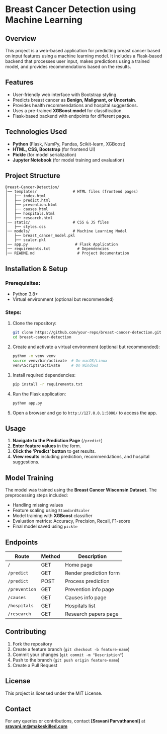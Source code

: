 # Breast Cancer Detection using Machine Learning

## Overview
This project is a web-based application for predicting breast cancer based on input features using a machine learning model. It includes a Flask-based backend that processes user input, makes predictions using a trained model, and provides recommendations based on the results.

## Features
- User-friendly web interface with Bootstrap styling.
- Predicts breast cancer as **Benign, Malignant, or Uncertain**.
- Provides health recommendations and hospital suggestions.
- Uses a pre-trained **XGBoost model** for classification.
- Flask-based backend with endpoints for different pages.

## Technologies Used
- **Python** (Flask, NumPy, Pandas, Scikit-learn, XGBoost)
- **HTML, CSS, Bootstrap** (for frontend UI)
- **Pickle** (for model serialization)
- **Jupyter Notebook** (for model training and evaluation)

## Project Structure
```
Breast-Cancer-Detection/
│── templates/                # HTML files (frontend pages)
│   ├── index.html
│   ├── predict.html
│   ├── prevention.html
│   ├── causes.html
│   ├── hospitals.html
│   ├── research.html
│── static/                   # CSS & JS files
│   ├── styles.css
│── models/                   # Machine Learning Model
│   ├── breast_cancer_model.pkl
│   ├── scaler.pkl
│── app.py                     # Flask Application
│── requirements.txt            # Dependencies
│── README.md                   # Project Documentation
```

## Installation & Setup
### Prerequisites:
- Python 3.8+
- Virtual environment (optional but recommended)

### Steps:
1. Clone the repository:
   ```bash
   git clone https://github.com/your-repo/breast-cancer-detection.git
   cd breast-cancer-detection
   ```
2. Create and activate a virtual environment (optional but recommended):
   ```bash
   python -m venv venv
   source venv/bin/activate  # On macOS/Linux
   venv\Scripts\activate     # On Windows
   ```
3. Install required dependencies:
   ```bash
   pip install -r requirements.txt
   ```
4. Run the Flask application:
   ```bash
   python app.py
   ```
5. Open a browser and go to `http://127.0.0.1:5000/` to access the app.

## Usage
1. **Navigate to the Prediction Page** (`/predict`)
2. **Enter feature values** in the form.
3. **Click the 'Predict' button** to get results.
4. **View results** including prediction, recommendations, and hospital suggestions.

## Model Training
The model was trained using the **Breast Cancer Wisconsin Dataset**. The preprocessing steps included:
- Handling missing values
- Feature scaling using `StandardScaler`
- Model training with **XGBoost** classifier
- Evaluation metrics: Accuracy, Precision, Recall, F1-score
- Final model saved using `pickle`

## Endpoints
| Route | Method | Description |
|--------|--------|-------------|
| `/` | GET | Home page |
| `/predict` | GET | Render prediction form |
| `/predict` | POST | Process prediction |
| `/prevention` | GET | Prevention info page |
| `/causes` | GET | Causes info page |
| `/hospitals` | GET | Hospitals list |
| `/research` | GET | Research papers page |

## Contributing
1. Fork the repository
2. Create a feature branch (`git checkout -b feature-name`)
3. Commit your changes (`git commit -m "Description"`)
4. Push to the branch (`git push origin feature-name`)
5. Create a Pull Request

## License
This project is licensed under the MIT License.

## Contact
For any queries or contributions, contact **[Sravani Parvathaneni]** at **sravani.m@makeskilled.com**

